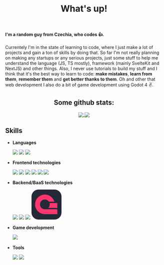 <h1 align="center">What's up!</h1>

<br/>

#### I'm a random guy from Czechia, who codes 👍.

Currentely I'm in the state of learning to code, where I just make a lot of projects and gain a ton of skills by doing that. So far I'm not really planning on making any startups or any serious projects, just some stuff to help me understand the language (JS, TS mostly), framework (mainly SvelteKit and NextJS) and other things. Also, I never use tutorials to build my stuff and I think that it's the best way to learn to code: **make mistakes**, **learn from them**, **remember them** and **get better thanks to them**.
Oh and other that web development I also do a bit of game development using Godot 4 ✌️.

<h2 align="center">Some github stats:</h2>

<p align="center">
  <a href="https://github.com/anuraghazra/github-readme-stats">
  <img height=140 align="center" src="https://github-readme-stats.vercel.app/api/top-langs/?username=Honzoraptor31415&layout=compact&title_color=5C6AFF&text_color=00FFFF&icon_color=5F9EC7&border_color=00FFFF&bg_color=14141a&show_icons=true" />
</a>
<a href="https://github.com/anuraghazra/github-readme-stats">
  <img height=140 align="center" src="https://github-readme-stats.vercel.app/api?username=Honzoraptor31415&layout=compact&title_color=5C6AFF&text_color=00FFFF&icon_color=5F9EC7&border_color=00FFFF&bg_color=14141a&show_icons=true&rank_icon=github&custom_title=Stats&hide=reviews,issues&width=200" />
</a>
</p>

<h2>Skills</h2>

<ul>
  <li>
    <p><b>Languages</b></p>
    <img src="https://skillicons.dev/icons?i=js" />
    <img src="https://skillicons.dev/icons?i=ts" />
    <img src="https://skillicons.dev/icons?i=py" />
  </li>

  <li>
    <p><b>Frontend technologies</b></p>
    <img src="https://skillicons.dev/icons?i=html" />
    <img src="https://skillicons.dev/icons?i=css" />
    <img src="https://skillicons.dev/icons?i=tailwind" />
    <img src="https://skillicons.dev/icons?i=react" />
    <img src="https://skillicons.dev/icons?i=next" />
    <img src="https://skillicons.dev/icons?i=svelte" />
  </li>

  <li>
    <p><b>Backend/BaaS technologies</b></p>
    <img src="https://skillicons.dev/icons?i=express" />
    <img src="https://skillicons.dev/icons?i=mongodb" />
    <img src="https://skillicons.dev/icons?i=supabase" />
    <img src="icons/appwrite.svg" />
  </li>

  <li>
    <p><b>Game development</b></p>
    <img src="https://skillicons.dev/icons?i=godot" />
  </li>

  <li>
    <p><b>Tools</b></p>
    <img src="https://skillicons.dev/icons?i=figma" />
    <img src="https://skillicons.dev/icons?i=git" />
  </li>
</ul>
